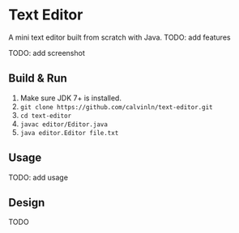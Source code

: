 # Text Editor

A mini text editor built from scratch with Java.
TODO: add features

TODO: add screenshot

## Build & Run

1.  Make sure JDK 7+ is installed.
1.  `git clone https://github.com/calvinln/text-editor.git`
1.  `cd text-editor`
1.  `javac editor/Editor.java`
1.  `java editor.Editor file.txt`

## Usage

TODO: add usage

## Design

TODO
